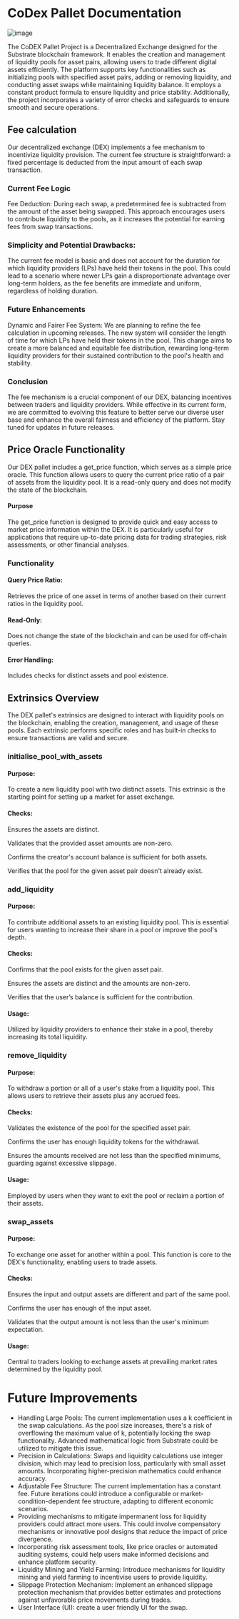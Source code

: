 # CoDex Pallet Documentation

 ![image](images/2.png)

The CoDEX Pallet Project is a Decentralized Exchange designed for the Substrate blockchain framework. 
It enables the creation and management of liquidity pools for asset pairs, allowing users to trade different digital assets efficiently. 
The platform supports key functionalities such as initializing pools with specified asset pairs, adding or removing liquidity, and conducting asset swaps while maintaining liquidity balance. 
It employs a constant product formula to ensure liquidity and price stability. 
Additionally, the project incorporates a variety of error checks and safeguards to ensure smooth and secure operations. 

## Fee calculation

Our decentralized exchange (DEX) implements a fee mechanism to incentivize liquidity provision. 
The current fee structure is straightforward: a fixed percentage is deducted from the input amount of each swap transaction.

### Current Fee Logic
Fee Deduction: During each swap, a predetermined fee is subtracted from the amount of the asset being swapped. 
This approach encourages users to contribute liquidity to the pools, as it increases the potential for earning fees from swap transactions.
### Simplicity and Potential Drawbacks:
The current fee model is basic and does not account for the duration for which liquidity providers (LPs) have held their tokens in the pool. This could lead to a scenario where newer LPs gain a disproportionate advantage over long-term holders, as the fee benefits are immediate and uniform, regardless of holding duration.

### Future Enhancements
Dynamic and Fairer Fee System: We are planning to refine the fee calculation in upcoming releases. 
The new system will consider the length of time for which LPs have held their tokens in the pool. 
This change aims to create a more balanced and equitable fee distribution, 
rewarding long-term liquidity providers for their sustained contribution to the pool's health and stability.

### Conclusion
The fee mechanism is a crucial component of our DEX, 
balancing incentives between traders and liquidity providers.
While effective in its current form, we are committed to evolving this feature to better serve our diverse user base and enhance the 
overall fairness and efficiency of the platform. Stay tuned for updates in future releases.

## Price Oracle Functionality

Our DEX pallet includes a get_price function, which serves as a simple price oracle. 
This function allows users to query the current price ratio of a pair of assets from the liquidity pool. 
It is a read-only query and does not modify the state of the blockchain.

#### Purpose
The get_price function is designed to provide quick and easy access to market price information within the DEX. It is particularly useful for applications that require up-to-date pricing data for trading strategies, risk assessments, or other financial analyses.

### Functionality
#### Query Price Ratio: 
Retrieves the price of one asset in terms of another based on their current ratios in the liquidity pool.
#### Read-Only: 
Does not change the state of the blockchain and can be used for off-chain queries.
#### Error Handling: 
Includes checks for distinct assets and pool existence.


## Extrinsics Overview
The DEX pallet's extrinsics are designed to interact with liquidity pools on the blockchain, enabling the creation, management, and usage of these pools. Each extrinsic performs specific roles and has built-in checks to ensure transactions are valid and secure.

### initialise_pool_with_assets
#### Purpose: 
To create a new liquidity pool with two distinct assets. This extrinsic is the starting point for setting up a market for asset exchange.
#### Checks:
Ensures the assets are distinct.

Validates that the provided asset amounts are non-zero.

Confirms the creator's account balance is sufficient for both assets.

Verifies that the pool for the given asset pair doesn't already exist.

### add_liquidity

#### Purpose: 

To contribute additional assets to an existing liquidity pool. This is essential for users wanting to increase their share in a pool or improve the pool's depth.

#### Checks:

Confirms that the pool exists for the given asset pair.

Ensures the assets are distinct and the amounts are non-zero.

Verifies that the user’s balance is sufficient for the contribution.

#### Usage: 

Utilized by liquidity providers to enhance their stake in a pool, thereby increasing its total liquidity.

### remove_liquidity
#### Purpose: 

To withdraw a portion or all of a user's stake from a liquidity pool. This allows users to retrieve their assets plus any accrued fees.

#### Checks:

Validates the existence of the pool for the specified asset pair.

Confirms the user has enough liquidity tokens for the withdrawal.

Ensures the amounts received are not less than the specified minimums, guarding against excessive slippage.

#### Usage: 
Employed by users when they want to exit the pool or reclaim a portion of their assets.

### swap_assets
#### Purpose: 
To exchange one asset for another within a pool. This function is core to the DEX's functionality, enabling users to trade assets.
#### Checks:
Ensures the input and output assets are different and part of the same pool.

Confirms the user has enough of the input asset.

Validates that the output amount is not less than the user's minimum expectation.

#### Usage: 
Central to traders looking to exchange assets at prevailing market rates determined by the liquidity pool.


# Future Improvements
- Handling Large Pools: The current implementation uses a k coefficient in the swap calculations. As the pool size increases, there's a risk of overflowing the maximum value of k, potentially locking the swap functionality. Advanced mathematical logic from Substrate could be utilized to mitigate this issue.
- Precision in Calculations: Swaps and liquidity calculations use integer division, which may lead to precision loss, particularly with small asset amounts. Incorporating higher-precision mathematics could enhance accuracy.
- Adjustable Fee Structure: The current implementation has a constant fee. Future iterations could introduce a configurable or market-condition-dependent fee structure, adapting to different economic scenarios.
- Providing mechanisms to mitigate impermanent loss for liquidity providers could attract more users. This could involve compensatory mechanisms or innovative pool designs that reduce the impact of price divergence.
- Incorporating risk assessment tools, like price oracles or automated auditing systems, could help users make informed decisions and enhance platform security.
- Liquidity Mining and Yield Farming: Introduce mechanisms for liquidity mining and yield farming to incentivise users to provide liquidity.
- Slippage Protection Mechanism: Implement an enhanced slippage protection mechanism that provides better estimates and protections against unfavorable price movements during trades.
- User Interface (UI): create a user friendly UI for the swap.
